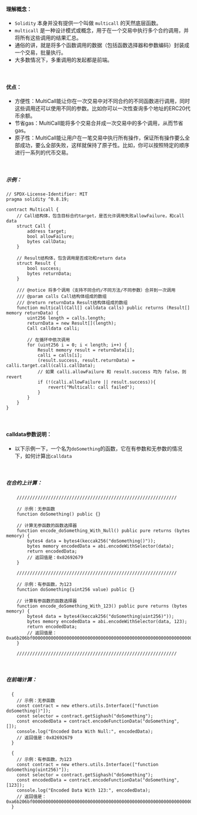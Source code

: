 #### 理解概念：
- ```Solidity``` 本身并没有提供一个叫做 ```multicall``` 的天然底层函数。
- ```multicall``` 是一种设计模式或概念，用于在一个交易中执行多个合约调用，并将所有这些调用的结果汇总。
- 通俗的讲，就是将多个函数调用的数据（包括函数选择器和参数编码）封装成一个交易，批量执行。
- 大多数情况下，多重调用的发起都是前端。

　

#### 优点：
- 方便性：MultiCall能让你在一次交易中对不同合约的不同函数进行调用，同时这些调用还可以使用不同的参数。比如你可以一次性查询多个地址的ERC20代币余额。
- 节省gas：MultiCall能将多个交易合并成一次交易中的多个调用，从而节省gas。
- 原子性：MultiCall能让用户在一笔交易中执行所有操作，保证所有操作要么全部成功，要么全部失败，这样就保持了原子性。比如，你可以按照特定的顺序进行一系列的代币交易。

　

##### 示例：
```
// SPDX-License-Identifier: MIT
pragma solidity ^0.8.19;

contract Multicall {
    // Call结构体，包含目标合约target，是否允许调用失败allowFailure，和call data
    struct Call {
        address target;
        bool allowFailure;
        bytes callData;
    }

    // Result结构体，包含调用是否成功和return data
    struct Result {
        bool success;
        bytes returnData;
    }

    /// @notice 将多个调用（支持不同合约/不同方法/不同参数）合并到一次调用
    /// @param calls Call结构体组成的数组
    /// @return returnData Result结构体组成的数组
    function multicall(Call[] calldata calls) public returns (Result[] memory returnData) {
        uint256 length = calls.length;
        returnData = new Result[](length);
        Call calldata calli;
        
        // 在循环中依次调用
        for (uint256 i = 0; i < length; i++) {
            Result memory result = returnData[i];
            calli = calls[i];
            (result.success, result.returnData) = calli.target.call(calli.callData);
            // 如果 calli.allowFailure 和 result.success 均为 false，则 revert
            if (!(calli.allowFailure || result.success)){
                revert("Multicall: call failed");
            }
        }
    }
}
```

　

#### calldata参数说明：
- 以下示例一下，一个名为```doSomething```的函数，它在有参数和无参数的情况下，如何计算出```calldata```

　

##### 在合约上计算：
```
    /////////////////////////////////////////////////////////////

    // 示例：无参函数
    function doSomething() public {}

    // 计算无参函数的函数选择器
    function encode_doSomething_With_Null() public pure returns (bytes memory) {
        bytes4 data = bytes4(keccak256("doSomething()"));
        bytes memory encodedData = abi.encodeWithSelector(data);
        return encodedData;
        // 返回值是：0x82692679
    }    

    /////////////////////////////////////////////////////////////

    // 示例：有参函数，为123
    function doSomething(uint256 value) public {}

    // 计算有参函数的函数选择器
    function encode_doSomething_With_123() public pure returns (bytes memory) {
        bytes4 data = bytes4(keccak256("doSomething(uint256)"));
        bytes memory encodedData = abi.encodeWithSelector(data, 123);
        return encodedData;
        // 返回值是：0xa6b206bf000000000000000000000000000000000000000000000000000000000000007b
    } 

    /////////////////////////////////////////////////////////////
```

　

##### 在前端计算：
```
  {
    // 示例：无参函数
    const contract = new ethers.utils.Interface(["function doSomething()"]);
    const selector = contract.getSighash("doSomething");
    const encodedData = contract.encodeFunctionData("doSomething", []);
    console.log("Encoded Data With Null:", encodedData);
    // 返回值是：0x82692679
  }

  {
    // 示例：有参函数，为123
    const contract = new ethers.utils.Interface(["function doSomething(uint256)"]);
    const selector = contract.getSighash("doSomething");
    const encodedData = contract.encodeFunctionData("doSomething", [123]);
    console.log("Encoded Data With 123:", encodedData);
    // 返回值是：0xa6b206bf000000000000000000000000000000000000000000000000000000000000007b
  }  
```
